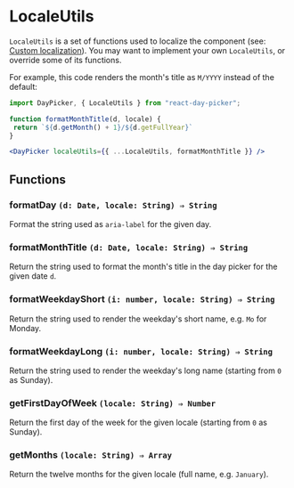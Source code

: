 # LocaleUtils

`LocaleUtils` is a set of functions used to localize the component (see: [Custom localization](LocalizationCustom.md)). You may want to implement your own `LocaleUtils`, or override some of its functions.

For example, this code renders the month's title as `M/YYYY` instead of the default:

```jsx
import DayPicker, { LocaleUtils } from "react-day-picker";

function formatMonthTitle(d, locale) {
 return `${d.getMonth() + 1}/${d.getFullYear}`
}

<DayPicker localeUtils={{ ...LocaleUtils, formatMonthTitle }} />

```

## Functions

### formatDay `(d: Date, locale: String) ⇒ String`

Format the string used as `aria-label` for the given day.

### formatMonthTitle `(d: Date, locale: String) ⇒ String`

Return the string used to format the month's title in the day picker for the given date `d`.

### formatWeekdayShort `(i: number, locale: String) ⇒ String`

Return the string used to render the weekday's short name, e.g. `Mo` for Monday.

### formatWeekdayLong `(i: number, locale: String) ⇒ String`

Return the string used to render the weekday's long name (starting from `0` as Sunday).

### getFirstDayOfWeek `(locale: String) ⇒ Number`

Return the first day of the week for the given locale (starting from `0` as Sunday).

### getMonths `(locale: String) ⇒ Array`

Return the twelve months for the given locale (full name, e.g. `January`).
